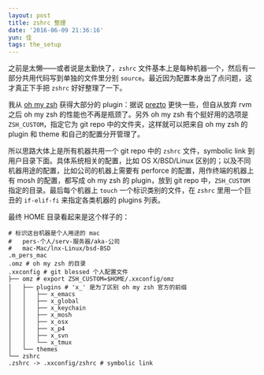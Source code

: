 ```yaml
---
layout: post
title: zshrc 整理
date: '2016-06-09 21:36:16'
yun: 佳
tags: the_setup
---
```


之前是太懒——或者说是太勤快了，`zshrc` 文件基本上是每种机器一个，然后有一部分共用代码写到单独的文件里分别 `source`。最近因为配置本身出了点问题，这才真正下手把 `zshrc` 好好整理了一下。

我从 [oh my zsh](https://github.com/robbyrussell/oh-my-zsh) 获得大部分的 plugin：据说 [prezto](https://github.com/sorin-ionescu/prezto) 更快一些，但自从放弃 rvm 之后 oh my zsh 的性能也不再是瓶颈了。另外 oh my zsh 有个挺好用的选项是 `ZSH_CUSTOM`，指定它为 git repo 中的文件夹，这样就可以把来自 oh my zsh 的 plugin 和 theme 和自己的配置分开管理了。

所以思路大体上是所有机器共用一个 git repo 中的 `zshrc` 文件，symbolic link 到用户目录下面。具体系统相关的配置，比如 OS X/BSD/Linux 区别的；以及不同机器用途的配置，比如公司的机器上需要有 perforce 的配置，用作终端的机器上有 mosh 的配置，都写成 oh my zsh 的 plugin，放到 git repo 中，`ZSH_CUSTOM` 指定的目录。最后每个机器上 `touch` 一个标识类别的文件，在 `zshrc` 里用一个巨丑的 `if-elif-fi` 来指定各类机器的 plugins 列表。

最终 HOME 目录看起来是这个样子的：
```
# 标识这台机器是个人用途的 mac
#   pers-个人/serv-服务器/aka-公司
#   mac-Mac/lnx-Linux/bsd-BSD
.m_pers_mac
.omz # oh my zsh 的目录
.xxconfig # git blessed 个人配置文件
├── omz # export ZSH_CUSTOM=$HOME/.xxconfig/omz
│   ├── plugins # 'x_' 是为了区别 oh my zsh 官方的前缀
│   │   ├── x_emacs
│   │   ├── x_global
│   │   ├── x_keychain
│   │   ├── x_mosh
│   │   ├── x_osx
│   │   ├── x_p4
│   │   ├── x_svn
│   │   └── x_tmux
│   └── themes
└── zshrc
.zshrc -> .xxconfig/zshrc # symbolic link
```
